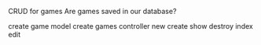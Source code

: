CRUD for games
Are games saved in our database?

create game model
create games controller
new
create
show
destroy
index
edit
